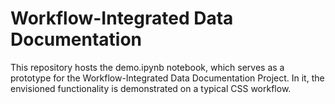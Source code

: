 # Workflow-Integrated Data Documentation
This repository hosts the demo.ipynb notebook, which serves as a prototype for the Workflow-Integrated Data Documentation Project. In it, the envisioned functionality is demonstrated on a typical CSS workflow.
